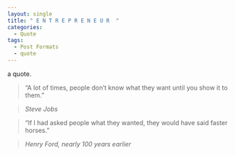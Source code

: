 ```yaml
---
layout: single 
title: " E N T R E P R E N E U R  "
categories:
  - Quote 
tags:
  - Post Formats
  - quote 
--- 
```


a quote.   

> “A lot of times, people don’t know what they want until you show it to them.”  
  
> <cite> Steve Jobs 


           
> “If I had asked people what they wanted, they would have said faster horses.”
  
> <cite> Henry Ford, nearly 100 years earlier
           
